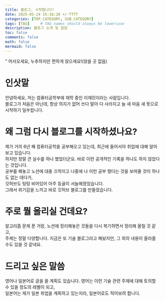 ```yaml
---
title: 블로그, 시작합니다!
date: 2025-05-24 15:16:20 +/-TTTT
categories: [TOP_CATEGORY, SUB_CATEGORY]
tags: [TAG]     # TAG names should always be lowercase
description: 블로그 소개 및 잡담
toc: false
comments: false
math: false
mermaid: false
---
```


" 어서오세요, 누추하지만 편하게 앉으세요!(앉을 곳 없음)

# 인삿말
안녕하세요, 저는 컴퓨터공학부에 재학 중인 이재민이라는 사람입니다.   
블로그가 처음은 아닌데, 항상 의지가 없어 쓰다 말아 다 사라지고 늘 새 마음 새 뜻으로 시작하기 일쑤랍니다.

# 왜 그럼 다시 블로그를 시작하셨나요?
제가 거의 6년 째 컴퓨터공학을 공부해오고 있는데, 최근에 들어서야 취업에 대해 알아보고 있습니다.   
하지만 정말 큰 실수를 하나 했었더군요. 바로 이런 공개적인 기록을 하나도 하지 않았다는 것입니다.   
공부를 해놓고 노션에 대충 끄적이고 나중에 나 이런 공부 했다는 것을 보여줄 것이 하나도 없는 데다가,   
깃허브도 텅텅 비어있어 아주 등골이 서늘해졌었습니다.   
그래서 위기감을 느끼고 바로 깃허브 블로그를 만들었습니다.

# 주로 뭘 올리실 건데요?
알고리즘 문제 푼 거랑, 노션에 정리해놓은 것들을 다시 복기하면서 정리해 올릴 것 같고,   
주제는 정말 다양합니다. 지금은 또 기술 블로그라고 해놨지만, 그 외의 내용이 올라올 수도 있을 것 같네요.

# 드리고 싶은 말씀
영어나 일본어로 글을 쓸 계획도 있습니다. 영어는 이런 기술 관련 주제에 대해 토의할 수 있을 정도의 레벨이 되고,   
일본어는 제가 일본 취업을 계획하고 있는지라, 일본어로도 적어보려 합니다.